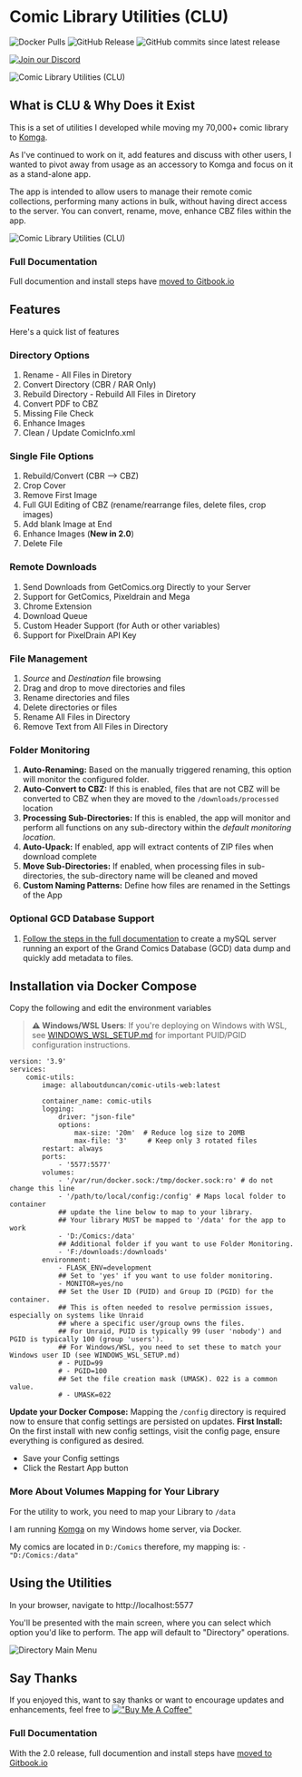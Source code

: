 # Comic Library Utilities (CLU)

![Docker Pulls](https://img.shields.io/docker/pulls/allaboutduncan/comic-utils-web)
![GitHub Release](https://img.shields.io/github/v/release/allaboutduncan/comic-utils)
![GitHub commits since latest release](https://img.shields.io/github/commits-since/allaboutduncan/comic-utils/latest)

[![Join our Discord](https://img.shields.io/discord/678794935368941569?label=CLU%20Discord&logo=discord&style=for-the-badge)](https://discord.gg/komga-678794935368941569)


![Comic Library Utilities (CLU)](images/clu-logo-360.png "Comic Library Utilities")

## What is CLU & Why Does it Exist

This is a set of utilities I developed while moving my 70,000+ comic library to [Komga](https://komga.org/).

As I've continued to work on it, add features and discuss with other users, I wanted to pivot away from usage as an accessory to Komga and focus on it as a stand-alone app.

The app is intended to allow users to manage their remote comic collections, performing many actions in bulk, without having direct access to the server. You can convert, rename, move, enhance CBZ files within the app.

![Comic Library Utilities (CLU)](/images/home_v1.png "Comic Library Utilities Homepage")

### Full Documentation
Full documention and install steps have [moved to Gitbook.io](https://phillips-organization-6.gitbook.io/clu-comic-library-utilities/)

## Features
Here's a quick list of features

### Directory Options
1. Rename - All Files in Diretory
2. Convert Directory (CBR / RAR Only)
3. Rebuild Directory - Rebuild All Files in Diretory
4. Convert PDF to CBZ
5. Missing File Check
6. Enhance Images
7. Clean / Update ComicInfo.xml

### Single File Options
1. Rebuild/Convert (CBR --> CBZ)
2. Crop Cover
3. Remove First Image
4. Full GUI Editing of CBZ (rename/rearrange files, delete files, crop images)
5. Add blank Image at End
6. Enhance Images (__New in 2.0__)
7. Delete File

### Remote Downloads
1. Send Downloads from GetComics.org Directly to your Server
2. Support for GetComics, Pixeldrain and Mega
3. Chrome Extension
4. Download Queue
5. Custom Header Support (for Auth or other variables)
6. Support for PixelDrain API Key

### File Management
1. _Source_ and _Destination_ file browsing
2. Drag and drop to move directories and files
3. Rename directories and files
4. Delete directories or files
5. Rename All Files in Directory
6. Remove Text from All Files in Directory

### Folder Monitoring
1. __Auto-Renaming:__ Based on the manually triggered renaming, this option will monitor the configured folder.
2. __Auto-Convert to CBZ:__ If this is enabled, files that are not CBZ will be converted to CBZ when they are moved to the `/downloads/processed` location
3. __Processing Sub-Directories:__ If this is enabled, the app will monitor and perform all functions on any sub-directory within the *default monitoring location*. 
4. __Auto-Upack:__ If enabled, app will extract contents of ZIP files when download complete
5. __Move Sub-Directories:__ If enabled, when processing files in sub-directories, the sub-directory name will be cleaned and moved
6. __Custom Naming Patterns:__ Define how files are renamed in the Settings of the App

### Optional GCD Database Support
1. [Follow the steps in the full documentation](https://app.gitbook.com/o/6y0YI433W9Ydkn658qey/s/twMQo2xj04EWlABw1SD7/features/app-settings-1) to create a mySQL server running an export of the Grand Comics Database (GCD) data dump and quickly add metadata to files.

## Installation via Docker Compose

Copy the following and edit the environment variables

> **⚠️ Windows/WSL Users**: If you're deploying on Windows with WSL, see [WINDOWS_WSL_SETUP.md](WINDOWS_WSL_SETUP.md) for important PUID/PGID configuration instructions.

    version: '3.9'
    services:
        comic-utils:
            image: allaboutduncan/comic-utils-web:latest

            container_name: comic-utils
            logging:
                driver: "json-file"
                options:
                    max-size: '20m'  # Reduce log size to 20MB
                    max-file: '3'     # Keep only 3 rotated files
            restart: always
            ports:
                - '5577:5577'
            volumes:
                - '/var/run/docker.sock:/tmp/docker.sock:ro' # do not change this line
                - '/path/to/local/config:/config' # Maps local folder to container
                ## update the line below to map to your library.
                ## Your library MUST be mapped to '/data' for the app to work
                - 'D:/Comics:/data'
                ## Additional folder if you want to use Folder Monitoring.
                - 'F:/downloads:/downloads'
            environment:
                - FLASK_ENV=development
                ## Set to 'yes' if you want to use folder monitoring.
                - MONITOR=yes/no
                ## Set the User ID (PUID) and Group ID (PGID) for the container.
                ## This is often needed to resolve permission issues, especially on systems like Unraid
                ## where a specific user/group owns the files.
                ## For Unraid, PUID is typically 99 (user 'nobody') and PGID is typically 100 (group 'users').
                ## For Windows/WSL, you need to set these to match your Windows user ID (see WINDOWS_WSL_SETUP.md)
                # - PUID=99
                # - PGID=100
                ## Set the file creation mask (UMASK). 022 is a common value.
                # - UMASK=022

__Update your Docker Compose:__ Mapping the `/config` directory is required now to ensure that config settings are persisted on updates.
__First Install:__ On the first install with new config settings, visit the config page, ensure everything is configured as desired.
* Save your Config settings
* Click the Restart App button

### More About Volumes Mapping for Your Library
For the utility to work, you need to map your Library to `/data`

I am running [Komga](https://komga.org/) on my Windows home server, via Docker.

My comics are located in `D:/Comics` therefore, my mapping is: `- "D:/Comics:/data"`

## Using the Utilities

In your browser, navigate to http://localhost:5577

You'll be presented with the main screen, where you can select which option you'd like to perform. The app will default to "Directory" operations.

![Directory Main Menu](/images/home_v1.png)

## Say Thanks
If you enjoyed this, want to say thanks or want to encourage updates and enhancements, feel free to [!["Buy Me A Coffee"](https://www.buymeacoffee.com/assets/img/custom_images/orange_img.png)](https://www.buymeacoffee.com/allaboutduncan)

### Full Documentation
With the 2.0 release, full documention and install steps have [moved to Gitbook.io](https://phillips-organization-6.gitbook.io/clu-comic-library-utilities/)
